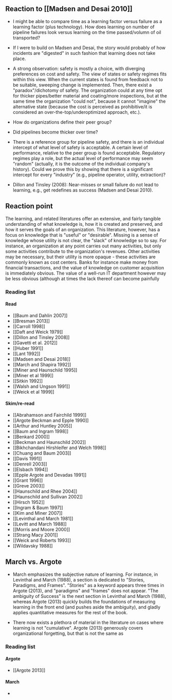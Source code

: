 ## Reaction to [[Madsen and Desai 2010]]

* I might be able to compare time as a learning factor versus failure as a learning factor (plus technology). How does learning on number of pipeline failures look versus learning on the time passed/volumn of oil transported?

* If I were to build on Madsen and Desai, the story would probably of how incidents are "digested" in such fashion that learning does not take place.

* A strong observation: safety is mostly a choice, with diverging preferences on cost and safety. The view of states or safety regimes fits within this view. When the current states is found from feedback not to be suitable, sweeping change is implemented. Then, there exist a "paradox"/dichotomy of safety. The organization could at any time opt for thicker pipes/better material and coating/more inspections, but at the same time the organization "could not", because it cannot "imagine" the alternative state (because the cost is perceived as prohibitive/it is considered an over-the-top/underoptimized approach, etc.).

* How do organizations define their peer group?

* Did pipelines become thicker over time?

* There is a reference group for pipeline safety, and there is an individual intercept of what level of safety is acceptable. A certain level of performance, relative to the peer group is found acceptable. Regulatory regimes play a role, but the actual level of performance may seem "random" (actually, it is the outcome of the individual company's history). Could we prove this by showing that there is a significant intercept for every "industry" (e.g., pipeline operator, utility, extraction)?

* Dillon and Tinsley (2008): Near-misses or small failure do not lead to learning, e.g., get redefines as success (Madsen and Desai 2010). 

## Reaction point

The learning, and related literatures offer an extensive, and fairly tangible understanding of what knowledge is, how it is created and preserved, and how it serves the goals of an organization. This literature, however, has a focus on knowledge that is "useful" or "desirable". Missing is a sense of knowledge whose utility is not clear, the "slack" of knowledge so to say. For instance, an organization at any point carries out many activities, but only some activities contribute to the organization's revenues. Other activities may be necessary, but their utility is more opaque - these activities are commonly known as cost centers. Banks for instance make money from financial transactions, and the value of knowledge on customer acquisition is immediately obvious. The value of a well-run IT department however may be less obvious (although at times the lack thereof can become painfully 

### Reading list

#### Read

* [[Baum and Dahlin 2007]]
* [[Bresman 2013]]
* [[Carroll 1998]]
* [[Daft and Weick 1979]]
* [[Dillon and Tinsley 2008]]
* [[Gavetti et al. 2012]]
* [[Huber 1991]]
* [[Lant 1992]]
* [[Madsen and Desai 2018]]
* [[March and Shapira 1992]]
* [[Miner and Haunschild 1995]]
* [[Miner et al 1999]]
* [[Sitkin 1992]]
* [[Walsh and Ungson 1991]]
* [[Weick et al 1999]]

#### Skim/re-read

* [[Abrahamson and Fairchild 1999]]
* [[Argote Beckman and Epple 1990]]
* [[Arthur and Huntley 2005]]
* [[Baum and Ingram 1998]]
* [[Benkard 2000]]
* [[Beckman and Haunschild 2002]]
* [[Bikhchandani Hirshleifer and Welch 1998]]
* [[Chuang and Baum 2003]]
* [[Davis 1991]]
* [[Denrell 2003]]
* [[Elsbach 1994]]
* [[Epple Argote and Devadas 1991]]
* [[Grant 1996]]
* [[Greve 2003]]
* [[Haunschild and Rhee 2004]]
* [[Haunschild and Sullivan 2002]]
* [[Hirsch 1952]]
* [[Ingram & Baum 1997]]
* [[Kim and Miner 2007]]
* [[Levinthal and March 1981]]
* [[Levitt and March 1988]]
* [[Morris and Moore 2000]]
* [[Strang Macy 2001]]
* [[Weick and Roberts 1993]]
* [[Wildavsky 1988]]

## March vs. Argote

* March emphasizes the subjective nature of learning. For instance, in Levinthal and March (1988), a section is dedicated to "Stories, Paradigms, and Frames". "Stories" as a keyword appears three times in Argote (2013), and "paradigms" and "frames" does not appear. "The ambiguity of Success" is the next section in Levinthal and March (1988), whereas Argote (2013) quickly builds the foundations of measuring learning in the front end (and pushes aside the ambiguity), and gladly applies quantitative measures for the rest of the book.

* There now exists a plethora of material in the literature on cases where learning is not "cumulative". Argote (2013) generously covers organizational forgetting, but that is not the same as 

### Reading list

#### Argote
* [[Argote 2013]]

#### March
* 